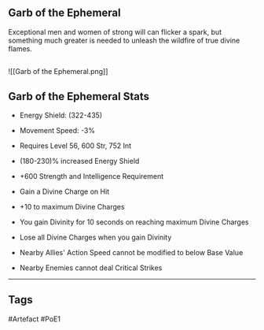 ## Garb of the Ephemeral
Exceptional men and women of strong will can flicker a spark,
but something much greater is needed to unleash the wildfire of true divine flames.
##
![[Garb of the Ephemeral.png]]
## Garb of the Ephemeral Stats
- Energy Shield: (322-435)
- Movement Speed: -3%
- Requires Level 56, 600 Str, 752 Int

- (180-230)% increased Energy Shield
- +600 Strength and Intelligence Requirement
- Gain a Divine Charge on Hit
- +10 to maximum Divine Charges
- You gain Divinity for 10 seconds on reaching maximum Divine Charges
- Lose all Divine Charges when you gain Divinity
- Nearby Allies' Action Speed cannot be modified to below Base Value
- Nearby Enemies cannot deal Critical Strikes


---
## Tags
#Artefact
#PoE1
